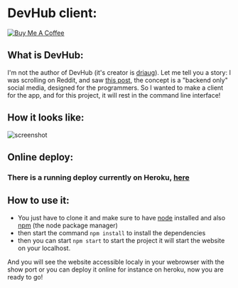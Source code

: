 # DevHub client:

[![Buy Me A Coffee](https://www.buymeacoffee.com/assets/img/custom_images/orange_img.png)](https://www.buymeacoffee.com/saravenpi)

## What is DevHub:

I'm not the author of DevHub (it's creator is [driaug](https://www.reddit.com/user/Driaug/)). Let me tell you a story: I was scrolling on Reddit, and saw [this post](https://www.reddit.com/r/ProgrammerHumor/comments/lxtine/devhub_the_backend_only_social_media/), the concept is a "backend only" social media, designed for the programmers.
So I wanted to make a client for the app, and for this project, it will rest in the command line interface!

## How it looks like:

![screenshot](https://i.imgur.com/h1mEub4.png)

## Online deploy:

### There is a running deploy currently on Heroku, [here](https://devhub-client.herokuapp.com)

## How to use it:

- You just have to clone it and make sure to have [node](https://nodejs.org) installed and also [npm](https://docs.npmjs.com/downloading-and-installing-node-js-and-npm) (the node package manager)
- then start the command `npm install` to install the dependencies
- then you can start `npm start` to start the project it will start the website on your localhost.

And you will see the website accessible localy in your webrowser with the show port or you can deploy it online for  instance on heroku, now you are ready to go!
